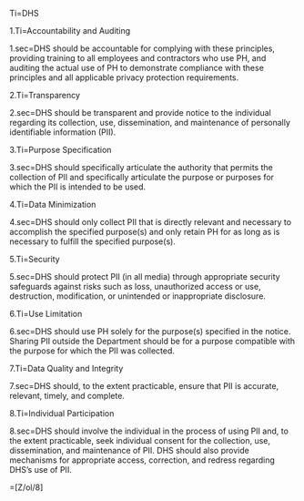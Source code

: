Ti=DHS

1.Ti=Accountability and Auditing

1.sec=DHS should be accountable for complying with these principles, providing training to all employees and contractors who use PH, and auditing the actual use of PH to demonstrate compliance with these principles and all applicable privacy protection requirements.

2.Ti=Transparency

2.sec=DHS should be transparent and provide notice to the individual regarding its collection, use, dissemination, and maintenance of personally identifiable information (PII).

3.Ti=Purpose Specification

3.sec=DHS should specifically articulate the authority that permits the collection of PII and specifically articulate the purpose or purposes for which the PII is intended to be used.

4.Ti=Data Minimization

4.sec=DHS should only collect PII that is directly relevant and necessary to accomplish the specified purpose(s) and only retain PH for as long as is necessary to fulfill the specified purpose(s).

5.Ti=Security

5.sec=DHS should protect PII (in all media) through appropriate security safeguards against risks such as loss, unauthorized access or use, destruction, modification, or unintended or inappropriate disclosure.

6.Ti=Use Limitation

6.sec=DHS should use PH solely for the purpose(s) specified in the notice. Sharing PII outside the Department should be for a purpose compatible with the purpose for which the PII was collected.

7.Ti=Data Quality and Integrity

7.sec=DHS should, to the extent practicable, ensure that PII is accurate, relevant, timely, and complete.

8.Ti=Individual Participation

8.sec=DHS should involve the individual in the process of using PII and, to the extent practicable, seek individual consent for the collection, use, dissemination, and maintenance of PII. DHS should also provide mechanisms for appropriate access, correction, and redress regarding DHS’s use of PII.

=[Z/ol/8]
 
